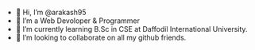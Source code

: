 - 👋 Hi, I’m @arakash95
- 👀 I’m a Web Devoloper & Programmer
- 🌱 I’m currently learning B.Sc in CSE at Daffodil International University.
- 💞️ I’m looking to collaborate on all my github friends.

<!---
arakash95/arakash95 is a ✨ special ✨ repository because its `README.md` (this file) appears on your GitHub profile.
You can click the Preview link to take a look at your changes.
--->
